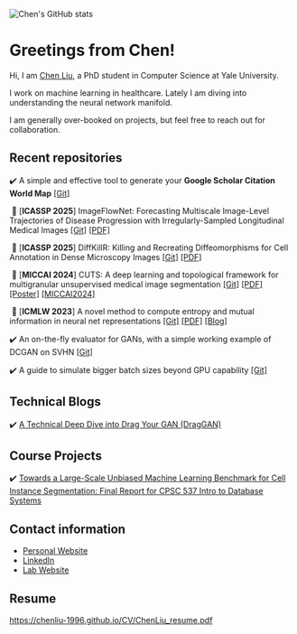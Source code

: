 <!--
**ChenLiu-1996/ChenLiu-1996** is a ✨ _special_ ✨ repository because its `README.md` (this file) appears on your GitHub profile.
-->

![Chen's GitHub stats](https://github-readme-stats.vercel.app/api?username=ChenLiu-1996&show_icons=true&theme=gruvbox)

# Greetings from Chen!

Hi, I am [Chen Liu](https://chenliu-1996.github.io/), a PhD student in Computer Science at Yale University.

I work on machine learning in healthcare. Lately I am diving into understanding the neural network manifold.

I am generally over-booked on projects, but feel free to reach out for collaboration.

## Recent repositories
:heavy_check_mark: A simple and effective tool to generate your **Google Scholar Citation World Map** [[Git]](https://github.com/ChenLiu-1996/CitationMap)

&nbsp;🎉  [**ICASSP 2025**] ImageFlowNet: Forecasting Multiscale Image-Level Trajectories of Disease Progression with Irregularly-Sampled Longitudinal Medical Images [[Git]](https://github.com/ChenLiu-1996/ImageFlowNet) [[PDF]](https://arxiv.org/pdf/2406.14794)

&nbsp;🎉  [**ICASSP 2025**] DiffKillR: Killing and Recreating Diffeomorphisms for Cell Annotation in Dense Microscopy Images [[Git]](https://github.com/ChenLiu-1996/DiffKillR) [[PDF]](https://arxiv.org/pdf/2410.03058)

&nbsp;🎉  [**MICCAI 2024**] CUTS: A deep learning and topological framework for multigranular unsupervised medical image segmentation [[Git]](https://github.com/ChenLiu-1996/CUTS) [[PDF]](https://arxiv.org/pdf/2209.11359) [[Poster]](https://www.chenliu1996.com/publication/2024_cuts/CUTS_MICCAI2024_poster.pdf) [[MICCAI2024]](https://link.springer.com/chapter/10.1007/978-3-031-72111-3_15)

&nbsp;🎉  [**ICMLW 2023**] A novel method to compute entropy and mutual information in neural net representations [[Git]](https://github.com/ChenLiu-1996/DiffusionSpectralEntropy) [[PDF]](https://arxiv.org/pdf/2312.04823) [[Blog]](https://chenliu-1996.github.io/blogs/Explain_DSE_DSMI/main.pdf)

:heavy_check_mark: An on-the-fly evaluator for GANs, with a simple working example of DCGAN on SVHN [[Git]](https://github.com/ChenLiu-1996/GAN-evaluator)

:heavy_check_mark: A guide to simulate bigger batch sizes beyond GPU capability [[Git]](https://github.com/ChenLiu-1996/SimulateBiggerBatchSize)

## Technical Blogs

:heavy_check_mark: <a href="https://chenliu-1996.github.io/blogs/ExplainDragGAN/main.pdf" target="_blank">A Technical Deep Dive into Drag Your GAN (DragGAN)</a>

## Course Projects

:heavy_check_mark: <a href="https://chenliu-1996.github.io/projects/CellSegBenchmark/main.pdf" target="_blank">Towards a Large-Scale Unbiased Machine Learning
Benchmark for Cell Instance Segmentation: Final Report for CPSC 537 Intro to Database Systems</a>

## Contact information
- [Personal Website](https://chenliu-1996.github.io/)
- [LinkedIn](https://www.linkedin.com/in/chenliu1996/)
- [Lab Website](https://krishnaswamylab.org/members)


## Resume
https://chenliu-1996.github.io/CV/ChenLiu_resume.pdf


<!--  ![Chen's github stats](https://github-readme-stats.vercel.app/api?username=chenliu-1996&show_icons=true&title_color=fff&icon_color=79ff97&text_color=9f9f9f&bg_color=151515) -->
<!-- [![Trophy](https://github-profile-trophy.vercel.app/?username=chenliu-1996&theme=onedark)](https://github.com/ryo-ma/github-profile-trophy) -->

